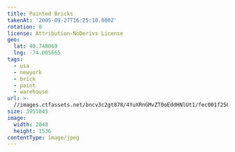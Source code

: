 ```yaml
---
title: Painted Bricks
takenAt: '2005-09-27T16:25:10.000Z'
rotation: 0
license: Attribution-NoDerivs License
geo:
  lat: 40.748069
  lng: -74.005665
tags:
  - usa
  - newyork
  - brick
  - paint
  - warehouse
url: >-
  //images.ctfassets.net/bncv3c2gt878/4YuXRnGMvZT0oEddHNlUt1/fec001f256740d0c9c7b4157f2a1ba9d/painted-bricks_4324863753_o
size: 3955845
image:
  width: 2048
  height: 1536
contentType: image/jpeg
---
```


